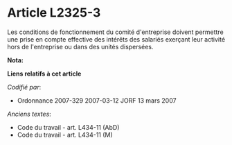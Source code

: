 # Article L2325-3

Les conditions de fonctionnement du comité d'entreprise doivent permettre une prise en compte effective des intérêts des
salariés exerçant leur activité hors de l'entreprise ou dans des unités dispersées.

**Nota:**



**Liens relatifs à cet article**

_Codifié par_:

  - Ordonnance 2007-329 2007-03-12 JORF 13 mars 2007

_Anciens textes_:

  - Code du travail - art. L434-11 (AbD)
  - Code du travail - art. L434-11 (M)
